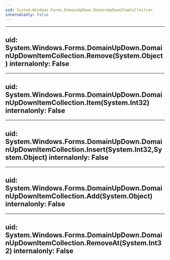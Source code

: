 ```yaml
---
uid: System.Windows.Forms.DomainUpDown.DomainUpDownItemCollection
internalonly: False
---
```


---
uid: System.Windows.Forms.DomainUpDown.DomainUpDownItemCollection.Remove(System.Object)
internalonly: False
---

---
uid: System.Windows.Forms.DomainUpDown.DomainUpDownItemCollection.Item(System.Int32)
internalonly: False
---

---
uid: System.Windows.Forms.DomainUpDown.DomainUpDownItemCollection.Insert(System.Int32,System.Object)
internalonly: False
---

---
uid: System.Windows.Forms.DomainUpDown.DomainUpDownItemCollection.Add(System.Object)
internalonly: False
---

---
uid: System.Windows.Forms.DomainUpDown.DomainUpDownItemCollection.RemoveAt(System.Int32)
internalonly: False
---
